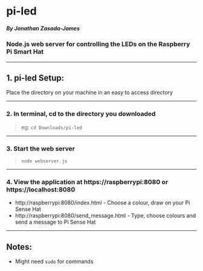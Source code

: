 # pi-led

##### By Jonathan Zasada-James 

### Node.js web server for controlling the LEDs on the Raspberry Pi Smart Hat
------------------------------

## 1. pi-led Setup:  
Place the directory on your machine in an easy to access directory

------------------------------

### 2.  In terminal, cd to the directory you downloaded 
> eg: `cd Downloads/pi-led`


------------------------------

### 3. Start the web server 
> `node webserver.js`

------------------------------

### 4. View the application at https://raspberrypi:8080 or https://localhost:8080 
 - http://raspberrypi:8080/index.html - Choose a colour, draw on your Pi Sense Hat
 - http://raspberrypi:8080/send_message.html - Type, choose colours and send a message to Pi Sense Hat 

---------------------

## Notes:

- Might need `sudo` for commands
